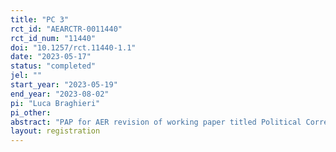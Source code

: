 ```yaml
---
title: "PC 3"
rct_id: "AEARCTR-0011440"
rct_id_num: "11440"
doi: "10.1257/rct.11440-1.1"
date: "2023-05-17"
status: "completed"
jel: ""
start_year: "2023-05-19"
end_year: "2023-08-02"
pi: "Luca Braghieri"
pi_other:
abstract: "PAP for AER revision of working paper titled Political Correctness, Social Image, and Information Transmission."
layout: registration
---
```


